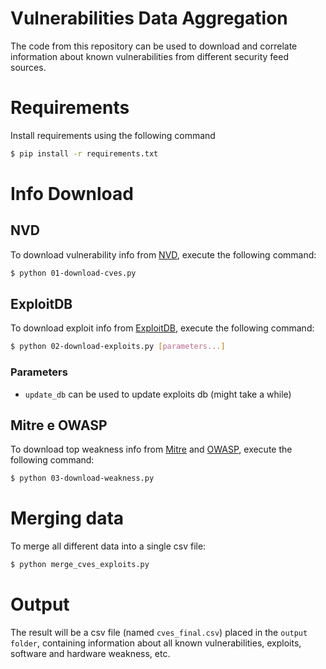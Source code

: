 # Vulnerabilities Data Aggregation

The code from this repository can be used to download and correlate information about known vulnerabilities from different security feed sources.

# Requirements

Install requirements using the following command

```bash
$ pip install -r requirements.txt
```

# Info Download

## NVD

To download vulnerability info from [NVD](https://nvd.nist.gov/), execute the following command:

```bash
$ python 01-download-cves.py
```

## ExploitDB

To download exploit info from [ExploitDB](https://www.exploit-db.com/), execute the following command:

```bash
$ python 02-download-exploits.py [parameters...]
```

### Parameters

 - `update_db` can be used to update exploits db (might take a while)

## Mitre e OWASP

To download top weakness info from [Mitre](https://cwe.mitre.org/) and [OWASP](https://owasp.org/www-project-top-ten/), execute the following command:

```bash
$ python 03-download-weakness.py
```

# Merging data

To merge all different data into a single csv file:

```bash
$ python merge_cves_exploits.py
```

# Output

The result will be a csv file (named `cves_final.csv`) placed in the `output folder`, containing information about all known vulnerabilities, exploits, software and hardware weakness, etc.
